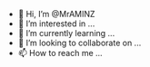 - 👋 Hi, I’m @MrAMINZ
- 👀 I’m interested in ...
- 🌱 I’m currently learning ...
- 💞️ I’m looking to collaborate on ...
- 📫 How to reach me ...

<!---
MrAMINZ/MrAMINZ is a ✨ special ✨ repository because its `README.md` (this file) appears on your GitHub profile.
You can click the Preview link to take a look at your changes.
--->
